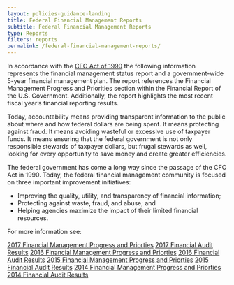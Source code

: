 ```yaml
---
layout: policies-guidance-landing
title: Federal Financial Management Reports
subtitle: Federal Financial Management Reports
type: Reports
filters: reports
permalink: /federal-financial-management-reports/
---
```


<p><span style="font-weight: 400;">In accordance with the </span><a href="https://www.gpo.gov/fdsys/pkg/STATUTE-104/pdf/STATUTE-104-Pg2838.pdf"><span style="font-weight: 400;">CFO Act of 1990</span></a><span style="font-weight: 400;"> the following information represents the financial management status report and a government-wide 5-year financial management plan. The report references the </span><span style="font-weight: 400;">Financial Management Progress and Priorities</span><span style="font-weight: 400;"> section within the Financial Report of the U.S. Government. Additionally, the report highlights the most recent fiscal year&rsquo;s </span><span style="font-weight: 400;">financial reporting results</span><span style="font-weight: 400;">.</span></p>
<p><span style="font-weight: 400;">Today, accountability means providing transparent information to the public about where and how federal dollars are being spent. It means protecting against fraud. It means avoiding wasteful or excessive use of taxpayer funds. It means ensuring that the federal government is not only responsible stewards of taxpayer dollars, but frugal stewards as well, looking for every opportunity to save money and create greater efficiencies. </span></p>
<p><span style="font-weight: 400;">The federal government has come a long way since the passage of the CFO Act in 1990. Today, the federal financial management community is focused on three important improvement initiatives:</span></p>
<ul>
<li style="font-weight: 400;"><span style="font-weight: 400;">Improving the quality, utility, and transparency of financial information;</span></li>
<li style="font-weight: 400;"><span style="font-weight: 400;">Protecting against waste, fraud, and abuse; and</span></li>
<li style="font-weight: 400;"><span style="font-weight: 400;">Helping agencies maximize the impact of their limited financial resources.</span></li>
</ul>
<p><span style="font-weight: 400;">For more information see:</span></p>
<p><a class="margin-top-1 text-no-underline text-white margin-bottom-1 usa-button usa-button--secondary bg-red border-0 padding-2" tabindex="-1" href="https://www.fiscal.treasury.gov/fsreports/rpt/finrep/finrep17/fr_resultsinbrief_2017.htm">2017 Financial Management Progress and Priorties</a> <a class="margin-top-1 text-no-underline text-white margin-bottom-1 usa-button usa-button--secondary bg-red border-0 padding-2" tabindex="-1" href="{{site.baseurl}}/federal-financial-management-reports/fy-2017-financial-federal-reports/fy-2017-financial-audit-results/">2017 Financial Audit Results</a> <a class="margin-top-1 text-no-underline text-white margin-bottom-1 usa-button usa-button--secondary bg-red border-0 padding-2" tabindex="-1" href="https://www.fiscal.treasury.gov/fsreports/rpt/finrep/finrep16/mda/fr_mgmt_discussion.htm">2016 Financial Management Progress and Priorties</a> <a class="margin-top-1 text-no-underline text-white margin-bottom-1 usa-button usa-button--secondary bg-red border-0 padding-2" tabindex="-1" href="{{site.baseurl}}/federal-financial-management-reports/fy-2016-financial-federal-reports/fy-2016-financial-audit-results/">2016 Financial Audit Results</a> <a class="margin-top-1 text-no-underline text-white margin-bottom-1 usa-button usa-button--secondary bg-red border-0 padding-2" tabindex="-1" href="https://www.fiscal.treasury.gov/fsreports/rpt/finrep/finrep15/mda/fr_mgmt_discussion.htm">2015 Financial Management Progress and Priorties</a> <a class="margin-top-1 text-no-underline text-white margin-bottom-1 usa-button usa-button--secondary bg-red border-0 padding-2" tabindex="-1" href="{{site.baseurl}}/federal-financial-management-reports/fy-2015-financial-federal-reports/fy-2015-financial-audit-results/">2015 Financial Audit Results</a> <a class="margin-top-1 text-no-underline text-white margin-bottom-1 usa-button usa-button--secondary bg-red border-0 padding-2" tabindex="-1" href="https://www.fiscal.treasury.gov/fsreports/rpt/finrep/finrep14/mda/fr_mgmt_discussion_5.htm">2014 Financial Management Progress and Priorties</a> <a class="margin-top-1 text-no-underline text-white margin-bottom-1 usa-button usa-button--secondary bg-red border-0 padding-2" tabindex="-1" href="{{site.baseurl}}/federal-financial-management-reports/fy-2014-financial-federal-reports/fy-2014-financial-audit-results/">2014 Financial Audit Results</a></p>